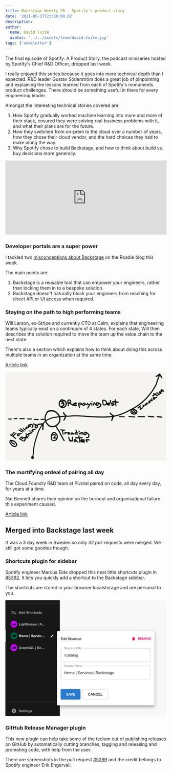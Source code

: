 ```yaml
---
title: Backstage Weekly 26 - Spotify's product story
date: '2021-05-17T21:00:00.0Z'
description: 
author:
  name: David Tuite
  avatar: '../../assets/team/david-tuite.jpg'
tags: ['newsletter']
---
```



The final episode of Spotify: A Product Story, the podcast miniseries hosted by Spotify's Chief R&D Officer, dropped last week.

I really enjoyed this series because it goes into more technical depth than I expected. R&D leader Gustav Söderström does a great job of pinpointing and explaining the lessons learned from each of Spotify's monuments product challenges. There should be something useful in there for every engineering leader.

Amongst the interesting technical stories covered are:

1. How Spotify gradually worked machine learning into more and more of their stack, ensured they were solving real business problems with it, and what their plans are for the future.
2. How they switched from on-prem to the cloud over a number of years, how they chose their cloud vendor, and the hard choices they had to make along the way.
3. Why Spotify chose to build Backstage, and how to think about build vs. buy decisions more generally.

<iframe src="https://open.spotify.com/embed/show/3L9tzrt0CthF6hNkxYIeSB" width="100%" height="232" frameborder="0" allowtransparency="true" allow="encrypted-media"></iframe>

### Developer portals are a super power

I tackled two [misconceptions about Backstage](/blog/developer-portals-are-a-superpower) on the Roadie blog this week.

The main points are:

1. Backstage is a reusable tool that can empower your engineers, rather than locking them in to a bespoke solution.
2. Backstage doesn't naturally block your engineers from reaching for direct API or UI access when required.

### Staying on the path to high performing teams

Will Larson, ex-Stripe and currently CTO at Calm, explains that engineering teams typically exist on a continuum of 4 states. For each state, Will then describes the solution required to move the team up the value chain to the next state.

There's also a section which explains how to think about doing this across multiple teams in an organization at the same time.

[Article link](https://lethain.com/durably-excellent-teams/)

![line through states of falling behind, treading water, repaying debt and innovation](./durable-teams.jpg)

### The mortifying ordeal of pairing all day

The Cloud Foundry R&D team at Pivotal paired on code, all day every day, for years at a time.

Nat Bennett shares their opinion on the burnout and organisational failure this experiment caused.

[Article link](https://www.simplermachines.com/the-mortifying-ordeal-of-pairing-all-day/)

## Merged into Backstage last week

It was a 3 day week in Sweden so only 32 pull requests were merged. We still got some goodies though.

### Shortcuts plugin for sidebar

Spotify engineer Marcus Eide dropped this neat little shortcuts plugin in [#5392](https://github.com/backstage/backstage/pull/5392). It lets you quickly add a shortcut to the Backstage sidebar.

The shortcuts are stored in your browser localstorage and are personal to you.

![Backstage app sidebar with Add shortcut button which opens a form to specify a URL and label](./shortcuts-plugin.png)

### GitHub Release Manager plugin

This new plugin can help take some of the tedium out of publishing releases on GitHub by automatically cutting branches, tagging and releasing and promoting code, with help from the user.

There are screenshots in the pull request [#5299](https://github.com/backstage/backstage/pull/5299) and the credit belongs to Spotify engineer Erik Engervall.
